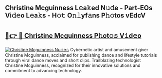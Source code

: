 ## Christine Mcguinness L𝚎a𝚔ed N𝚞𝚍e - Part-EOs Vi𝚍𝚎o L𝚎a𝚔s - H𝚘𝚝 O𝚗𝚕yf𝚊ns P𝚑𝚘tos vEdcV

# <h2><a href="http://kfcpkc.oniu.top/?m=Christine+Mcguinness">🔗👉 🔴 Christine Mcguinness P𝚑ot𝚘𝚜 V𝚒d𝚎o</a></h2>

[![Christine Mcguinness Nu𝚍e𝚜](https://i.imgur.com/0qMVB7G.gif)](http://kfcpkc.oniu.top/?m=Christine+Mcguinness)
Cybernetic artist and amusement giver Christine Mcguinness, acclaimed for publishing dance and lifestyle tutorials through viral dance moves and short clips. Trailblazing technologist Christine Mcguinness, recognized for their innovative solutions and commitment to advancing technology.  
